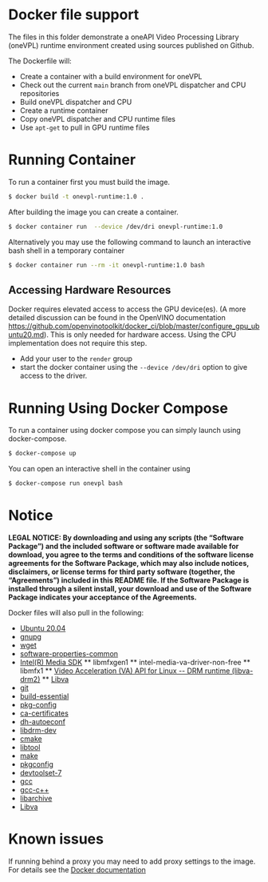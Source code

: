 # Docker file support   

The files in this folder demonstrate a oneAPI Video Processing Library (oneVPL)
runtime environment created using sources published on Github.

The Dockerfile will:

* Create a container with a build environment for oneVPL
* Check out the current `main` branch from oneVPL dispatcher and CPU repositories
* Build oneVPL dispatcher and CPU
* Create a runtime container
* Copy oneVPL dispatcher and CPU runtime files
* Use `apt-get` to pull in GPU runtime files

# Running Container

To run a container first you must build the image.

```bash
$ docker build -t onevpl-runtime:1.0 .
```

After building the image you can create a container.

```bash
$ docker container run  --device /dev/dri onevpl-runtime:1.0
```

Alternatively you may use the following command to launch an
interactive bash shell in a temporary container

```bash
$ docker container run --rm -it onevpl-runtime:1.0 bash
```

## Accessing Hardware Resources

Docker requires elevated access to access the GPU device(es). (A more detailed discussion can be found in the OpenVINO documentation https://github.com/openvinotoolkit/docker_ci/blob/master/configure_gpu_ubuntu20.md). This is only needed
for hardware access. Using the CPU implementation does not require this step.

* Add your user to the `render` group 
* start the docker container using the `--device /dev/dri` option to give access to the driver.

# Running Using Docker Compose

To run a container using docker compose you can simply launch using docker-compose.

```bash
$ docker-compose up
```

You can open an interactive shell in the container using

```bash
$ docker-compose run onevpl bash
```

# Notice

**LEGAL NOTICE:  By downloading and using any scripts (the “Software Package”) and the included software or software made available for download, you agree to the terms and conditions of the software license agreements for the Software Package, which may also include notices, disclaimers, or license terms for third party software (together, the “Agreements”) included in this README file.
If the Software Package is installed through a silent install, your download and use of the Software Package indicates your acceptance of the Agreements.**

Docker files will also pull in the following: 

* [Ubuntu 20.04](https://hub.docker.com/layers/ubuntu/library/ubuntu/20.04/images/sha256-42d5c74d24685935e6167271ebb74c5898c5adf273dae80a82f9e39e8ae0dab4?context=explore)
* [gnupg](https://gnupg.org/)
* [wget](https://www.gnu.org/software/wget/)
* [software-properties-common](https://packages.ubuntu.com/focal/admin/software-properties-common)
* [Intel(R) Media SDK](https://github.com/Intel-Media-SDK/MediaSDK)
** libmfxgen1
** intel-media-va-driver-non-free
** libmfx1
** [Video Acceleration (VA) API for Linux -- DRM runtime (libva-drm2)](https://01.org/linuxmedia/vaapi)
** [Libva](https://github.com/intel/libva.git)
* [git](https://git-scm.com)
* [build-essential](https://packages.debian.org/sid/build-essential)
* [pkg-config](https://www.freedesktop.org/wiki/Software/pkg-config/)
* [ca-certificates](https://packages.ubuntu.com/source/hirsute/ca-certificates)
* [dh-autoeconf](https://salsa.debian.org/debian/dh-autoreconf)
* [libdrm-dev](https://cgit.freedesktop.org/mesa/drm/)
* [cmake](https://cmake.org/)
* [libtool](https://www.gnu.org/software/libtool/)
* [make](https://www.gnu.org/software/make/)
* [pkgconfig](https://github.com/matze/pkgconfig)
* [devtoolset-7](https://www.softwarecollections.org/en/scls/rhscl/devtoolset-7/)
* [gcc](https://gcc.gnu.org/)
* [gcc-c++](https://gcc.gnu.org/)
* [libarchive](https://www.libarchive.org/)
* [Libva](https://github.com/intel/libva.git)

# Known issues

If running behind a proxy you may need to add proxy settings to the image.
For details see the [Docker documentation](https://docs.docker.com/network/proxy/)
